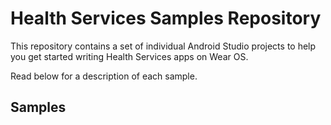 Health Services Samples Repository
======================

This repository contains a set of individual Android Studio projects to help you get started writing Health Services apps on Wear OS.

Read below for a description of each sample.


Samples
-------

